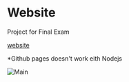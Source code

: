 # Website


Project for Final Exam

[website](https://website.aruukietalantbi.repl.co/)

*Github pages doesn't work eith Nodejs

![Main](https://user-images.githubusercontent.com/73571496/148416042-af69a8eb-21bd-444b-9748-7e64b67a10b9.png)
